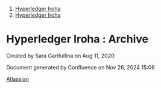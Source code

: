 1. [Hyperledger Iroha](index.html)
2. [Hyperledger Iroha](Hyperledger-Iroha_20873224.html)

# Hyperledger Iroha : Archive

Created by Sara Garifullina on Aug 11, 2020

Document generated by Confluence on Nov 26, 2024 15:06

[Atlassian](http://www.atlassian.com/)
